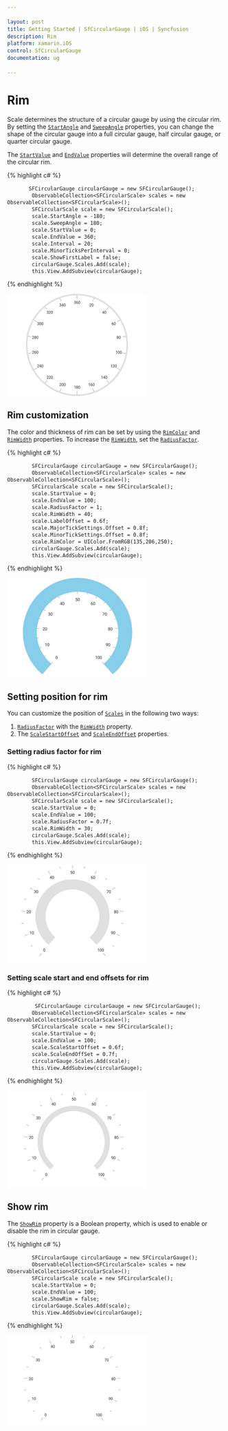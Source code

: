 ```yaml
---

layout: post
title: Getting Started | SfCircularGauge | iOS | Syncfusion
description: Rim
platform: xamarin.iOS
control: SfCircularGauge
documentation: ug

---
```


# Rim

Scale determines the structure of a circular gauge by using the circular rim. By setting the [`StartAngle`](https://help.syncfusion.com/cr/xamarin-ios/Syncfusion.SfGauge.iOS.SFCircularScale.html#Syncfusion_SfGauge_iOS_SFCircularScale_StartAngle) and [`SweepAngle`](https://help.syncfusion.com/cr/xamarin-ios/Syncfusion.SfGauge.iOS.SFCircularScale.html#Syncfusion_SfGauge_iOS_SFCircularScale_SweepAngle) properties, you can change the shape of the circular gauge into a full circular gauge, half circular gauge, or quarter circular gauge.

The [`StartValue`](https://help.syncfusion.com/cr/xamarin-ios/Syncfusion.SfGauge.iOS.SFCircularScale.html#Syncfusion_SfGauge_iOS_SFCircularScale_StartValue) and [`EndValue`](https://help.syncfusion.com/cr/xamarin-ios/Syncfusion.SfGauge.iOS.SFCircularScale.html#Syncfusion_SfGauge_iOS_SFCircularScale_EndValue) properties will determine the overall range of the circular rim.

{% highlight c# %}

           SFCircularGauge circularGauge = new SFCircularGauge();
            ObservableCollection<SFCircularScale> scales = new ObservableCollection<SFCircularScale>();
            SFCircularScale scale = new SFCircularScale();
            scale.StartAngle = -180;
            scale.SweepAngle = 180;
            scale.StartValue = 0;
            scale.EndValue = 360;
            scale.Interval = 20;
            scale.MinorTicksPerInterval = 0;
            scale.ShowFirstLabel = false;
            circularGauge.Scales.Add(scale);
            this.View.AddSubview(circularGauge);

{% endhighlight %}

![](rim_images/rim.png)

## Rim customization

The color and thickness of rim can be set by using the [`RimColor`](https://help.syncfusion.com/cr/xamarin-ios/Syncfusion.SfGauge.iOS.SFCircularScale.html#Syncfusion_SfGauge_iOS_SFCircularScale_RimColor) and [`RimWidth`](https://help.syncfusion.com/cr/xamarin-ios/Syncfusion.SfGauge.iOS.SFCircularScale.html#Syncfusion_SfGauge_iOS_SFCircularScale_RimWidth) properties. To increase the [`RimWidth`](https://help.syncfusion.com/cr/xamarin-ios/Syncfusion.SfGauge.iOS.SFCircularScale.html#Syncfusion_SfGauge_iOS_SFCircularScale_RimWidth), set the [`RadiusFactor`](https://help.syncfusion.com/cr/xamarin-ios/Syncfusion.SfGauge.iOS.SFCircularScale.html#Syncfusion_SfGauge_iOS_SFCircularScale_RadiusFactor).

{% highlight c# %}

            SFCircularGauge circularGauge = new SFCircularGauge();
            ObservableCollection<SFCircularScale> scales = new ObservableCollection<SFCircularScale>();
            SFCircularScale scale = new SFCircularScale();
            scale.StartValue = 0;
            scale.EndValue = 100;
            scale.RadiusFactor = 1;
            scale.RimWidth = 40;
            scale.LabelOffset = 0.6f;
            scale.MajorTickSettings.Offset = 0.8f;
            scale.MinorTickSettings.Offset = 0.8f;
            scale.RimColor = UIColor.FromRGB(135,206,250);
            circularGauge.Scales.Add(scale); 
            this.View.AddSubview(circularGauge);

{% endhighlight %}

![](rim_images/rim-customization.png)

## Setting position for rim

You can customize the position of [`Scales`](https://help.syncfusion.com/cr/xamarin-ios/Syncfusion.SfGauge.iOS.SFCircularGauge.html#Syncfusion_SfGauge_iOS_SFCircularGauge_Scales) in the following two ways:
1. [`RadiusFactor`](https://help.syncfusion.com/cr/xamarin-ios/Syncfusion.SfGauge.iOS.SFCircularScale.html#Syncfusion_SfGauge_iOS_SFCircularScale_RadiusFactor) with the [`RimWidth`](https://help.syncfusion.com/cr/xamarin-ios/Syncfusion.SfGauge.iOS.SFCircularScale.html#Syncfusion_SfGauge_iOS_SFCircularScale_RimWidth) property.
2. The [`ScaleStartOffset`](https://help.syncfusion.com/cr/xamarin-ios/Syncfusion.SfGauge.iOS.SFCircularScale.html#Syncfusion_SfGauge_iOS_SFCircularScale_ScaleStartOffset) and [`ScaleEndOffset`](https://help.syncfusion.com/cr/xamarin-ios/Syncfusion.SfGauge.iOS.SFCircularScale.html#Syncfusion_SfGauge_iOS_SFCircularScale_ScaleEndOffSet) properties.

### Setting radius factor for rim

{% highlight c# %}

            SFCircularGauge circularGauge = new SFCircularGauge();
            ObservableCollection<SFCircularScale> scales = new ObservableCollection<SFCircularScale>();
            SFCircularScale scale = new SFCircularScale();
            scale.StartValue = 0;
            scale.EndValue = 100;
            scale.RadiusFactor = 0.7f;
            scale.RimWidth = 30;
            circularGauge.Scales.Add(scale); 
            this.View.AddSubview(circularGauge);

{% endhighlight %}

![](rim_images/rim-offset.png)

### Setting scale start and end offsets for rim

{% highlight c# %}

             SFCircularGauge circularGauge = new SFCircularGauge();
            ObservableCollection<SFCircularScale> scales = new ObservableCollection<SFCircularScale>();
            SFCircularScale scale = new SFCircularScale();
            scale.StartValue = 0;
            scale.EndValue = 100;
            scale.ScaleStartOffset = 0.6f;
            scale.ScaleEndOffSet = 0.7f;
            circularGauge.Scales.Add(scale); 
            this.View.AddSubview(circularGauge);

{% endhighlight %}

![](rim_images/rim-start-end-offset.png)

## Show rim

The [`ShowRim`](https://help.syncfusion.com/cr/xamarin-ios/Syncfusion.SfGauge.iOS.SFCircularScale.html#Syncfusion_SfGauge_iOS_SFCircularScale_ShowRim) property is a Boolean property, which is used to enable or disable the rim in circular gauge.

{% highlight c# %}

            SFCircularGauge circularGauge = new SFCircularGauge();
            ObservableCollection<SFCircularScale> scales = new ObservableCollection<SFCircularScale>();
            SFCircularScale scale = new SFCircularScale();
            scale.StartValue = 0;
            scale.EndValue = 100;
            scale.ShowRim = false;
            circularGauge.Scales.Add(scale); 
            this.View.AddSubview(circularGauge);
    
{% endhighlight %}

![](rim_images/show-rim.png)


